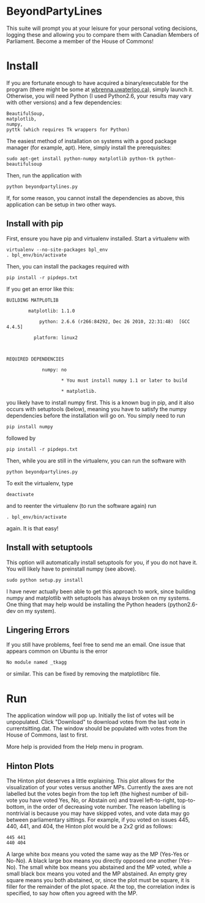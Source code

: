 BeyondPartyLines
===============

This suite will prompt you at your leisure for your personal voting decisions, 
logging these and allowing you to compare them with Canadian Members of Parliament. 
Become a member of the House of Commons! 




Install
=======

If you are fortunate enough to have acquired a binary/executable for the program 
(there might be some at 
[wbrenna.uwaterloo.ca](http://wbrenna.uwaterloo.ca/wilson/projects/beyondpartylines.php)), 
simply launch it. Otherwise, you will need Python (I used Python2.6, your results 
may vary with other versions) and a few dependencies:

	BeautifulSoup,
	matplotlib,
	numpy,
	pyttk (which requires Tk wrappers for Python)

The easiest method of installation on systems with a good package manager (for example, 
apt). Here, simply install the prerequisites:

	sudo apt-get install python-numpy matplotlib python-tk python-beautifulsoup

Then, run the application with

	python beyondpartylines.py


If, for some reason, you cannot install the dependencies as above, this application 
can be setup in two other ways.

Install with pip
----------------

First, ensure you have pip and virtualenv installed. Start a virtualenv with 

	virtualenv --no-site-packages bpl_env
	. bpl_env/bin/activate

Then, you can install the packages required with 

	pip install -r pipdeps.txt

If you get an error like this:

	BUILDING MATPLOTLIB

            matplotlib: 1.1.0

                python: 2.6.6 (r266:84292, Dec 26 2010, 22:31:48)  [GCC 4.4.5]

              platform: linux2



	REQUIRED DEPENDENCIES

                 numpy: no

                        * You must install numpy 1.1 or later to build

                        * matplotlib.
		
you likely have to install numpy first. This is a known bug in pip, and it also
occurs with setuptools (below), meaning you have to satisfy the numpy
dependencies before the installation will go on. You simply need to run

	pip install numpy

followed by 

	pip install -r pipdeps.txt

Then, while you are still in the virtualenv, you can run the software with

	python beyondpartylines.py

To exit the virtualenv, type

	deactivate

and to reenter the virtualenv (to run the software again) run

	. bpl_env/bin/activate

again. It is that easy!


Install with setuptools
-----------------------

This option will automatically install setuptools for you, if you do not have
it. You will likely have to preinstall numpy (see above).

	sudo python setup.py install

I have never actually been able to get this approach to work, since building numpy 
and matplotlib with setuptools has always broken on my systems. One thing that
may help would be installing the Python headers (python2.6-dev on my system).



Lingering Errors
----------------

If you still have problems, feel free to send me an email. One issue that
appears common on Ubuntu is the error

	No module named _tkagg

or similar. This can be fixed by removing the matplotlibrc file.



Run
====

The application window will pop up. Initially the list of votes will be unpopulated. 
Click "Download" to download votes from the last vote in currentsitting.dat. The 
window should be populated with votes from the House of Commons, last to first.

More help is provided from the Help menu in program. 


Hinton Plots
-------------

The Hinton plot deserves a little explaining. This plot allows for the
visualization of your votes versus another MPs. Currently the axes are not
labelled but the votes begin from the top left (the highest number of bill-vote
you have voted Yes, No, or Abstain on) and travel left-to-right, top-to-bottom,
in the order of decreasing vote number. The reason labelling is nontrivial is
because you may have skipped votes, and vote data may go between parliamentary
sittings. For example, if you voted on issues 445, 440, 441, and 404, the Hinton
plot would be a 2x2 grid as follows:

	445	441
	440	404

A large white box means you voted the same way as the MP (Yes-Yes or No-No). A
black large box means you directly opposed one another (Yes-No). The small white
box means you abstained and the MP voted, while a small black box means you
voted and the MP abstained. An empty grey square means you both abstained, or,
since the plot must be square, it is filler for the remainder of the plot space.
At the top, the correlation index is specified, to say how often you agreed with
the MP.
